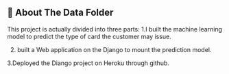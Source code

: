 ## 📁 About The Data Folder

This project is actually divided into three parts:
  1.I built the machine learning model to predict the type of card the customer may issue.

  2. built a Web application on the Django to mount the prediction model.

  3.Deployed the Diango project on Heroku through github.
